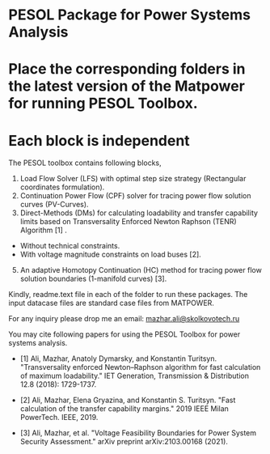 # PESOL Package for Power Systems Analysis 
# Place the corresponding folders in the latest version of the Matpower for running PESOL Toolbox.
# Each block is independent

The PESOL toolbox contains following blocks,

1) Load Flow Solver (LFS) with optimal step size strategy (Rectangular coordinates formulation).
2) Continuation Power Flow (CPF) solver for tracing power flow solution curves (PV-Curves).
3) Direct-Methods (DMs) for calculating loadability and transfer capability limits based on Transversality Enforced Newton Raphson (TENR) Algorithm [1] .
  * Without technical constraints.
  * With voltage magnitude constraints on load buses [2]. 
5) An adaptive Homotopy Continuation (HC) method for tracing power flow solution boundaries (1-manifold curves) [3].

Kindly, readme.text file in each of the folder to run these packages. 
The input datacase files are standard case files from MATPOWER.

For any inquiry please drop me an email:  mazhar.ali@skolkovotech.ru


You may cite following papers for using the PESOL Toolbox for power systems analysis.

* [1] Ali, Mazhar, Anatoly Dymarsky, and Konstantin Turitsyn. "Transversality enforced Newton–Raphson algorithm for fast calculation of maximum loadability." IET Generation, Transmission & Distribution 12.8 (2018): 1729-1737.

* [2] Ali, Mazhar, Elena Gryazina, and Konstantin S. Turitsyn. "Fast calculation of the transfer capability margins." 2019 IEEE Milan PowerTech. IEEE, 2019.

* [3] Ali, Mazhar, et al. "Voltage Feasibility Boundaries for Power System Security Assessment." arXiv preprint arXiv:2103.00168 (2021).

